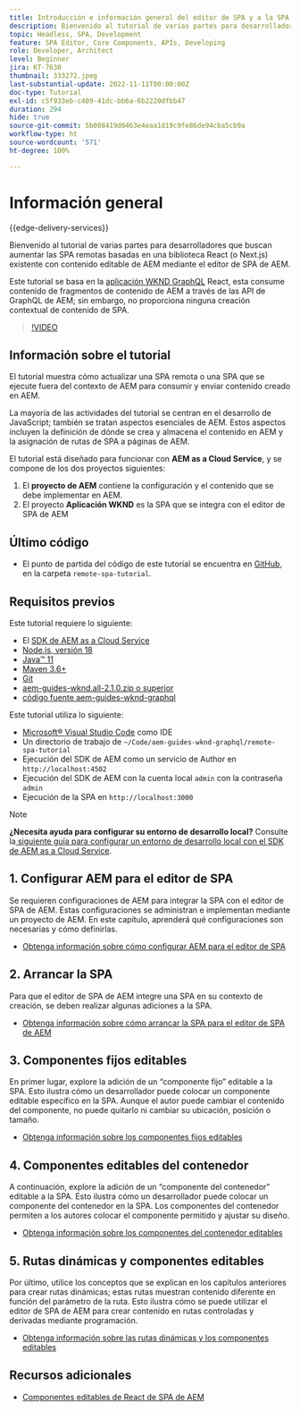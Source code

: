 ```yaml
---
title: Introducción e información general del editor de SPA y a la SPA remota
description: Bienvenido al tutorial de varias partes para desarrolladores que buscan aumentar las SPA remotas existentes con contenido editable de AEM mediante el editor de SPA de AEM.
topic: Headless, SPA, Development
feature: SPA Editor, Core Components, APIs, Developing
role: Developer, Architect
level: Beginner
jira: KT-7630
thumbnail: 333272.jpeg
last-substantial-update: 2022-11-11T00:00:00Z
doc-type: Tutorial
exl-id: c5f933eb-c409-41dc-bb6a-6b2220dfbb47
duration: 294
hide: true
source-git-commit: 5b008419d0463e4eaa1d19c9fe86de94cba5cb9a
workflow-type: ht
source-wordcount: '571'
ht-degree: 100%

---
```


# Información general

{{edge-delivery-services}}

Bienvenido al tutorial de varias partes para desarrolladores que buscan aumentar las SPA remotas basadas en una biblioteca React (o Next.js) existente con contenido editable de AEM mediante el editor de SPA de AEM.

Este tutorial se basa en la [aplicación WKND GraphQL](https://experienceleague.adobe.com/docs/experience-manager-learn/getting-started-with-aem-headless/graphql/overview.html?lang=es) React, esta consume contenido de fragmentos de contenido de AEM a través de las API de GraphQL de AEM; sin embargo, no proporciona ninguna creación contextual de contenido de SPA.

>[!VIDEO](https://video.tv.adobe.com/v/3444850?quality=12&learn=on&captions=spa)

## Información sobre el tutorial

El tutorial muestra cómo actualizar una SPA remota o una SPA que se ejecute fuera del contexto de AEM para consumir y enviar contenido creado en AEM.

La mayoría de las actividades del tutorial se centran en el desarrollo de JavaScript; también se tratan aspectos esenciales de AEM. Estos aspectos incluyen la definición de dónde se crea y almacena el contenido en AEM y la asignación de rutas de SPA a páginas de AEM.

El tutorial está diseñado para funcionar con **AEM as a Cloud Service**, y se compone de los dos proyectos siguientes:

1. El __proyecto de AEM__ contiene la configuración y el contenido que se debe implementar en AEM.
1. El proyecto __Aplicación WKND__ es la SPA que se integra con el editor de SPA de AEM

## Último código

+ El punto de partida del código de este tutorial se encuentra en [GitHub](https://github.com/adobe/aem-guides-wknd-graphql/tree/main/remote-spa-tutorial), en la carpeta `remote-spa-tutorial`.

## Requisitos previos

Este tutorial requiere lo siguiente:

+ El [SDK de AEM as a Cloud Service](https://experienceleague.adobe.com/docs/experience-manager-learn/cloud-service/local-development-environment-set-up/aem-runtime.html?lang=es)
+ [Node.js, versión 18](https://nodejs.org/es/)
+ [Java™ 11](https://downloads.experiencecloud.adobe.com/content/software-distribution/en/general.html)
+ [Maven 3.6+](https://maven.apache.org/)
+ [Git](https://git-scm.com/downloads)
+ [aem-guides-wknd.all-2.1.0.zip o superior](https://github.com/adobe/aem-guides-wknd/releases)
+ [código fuente aem-guides-wknd-graphql](https://github.com/adobe/aem-guides-wknd-graphql/tree/main)

Este tutorial utiliza lo siguiente:

+ [Microsoft® Visual Studio Code](https://visualstudio.microsoft.com/) como IDE
+ Un directorio de trabajo de `~/Code/aem-guides-wknd-graphql/remote-spa-tutorial`
+ Ejecución del SDK de AEM como un servicio de Author en `http://localhost:4502`
+ Ejecución del SDK de AEM con la cuenta local `admin` con la contraseña `admin`
+ Ejecución de la SPA en `http://localhost:3000`

>[!NOTE]
>
> **¿Necesita ayuda para configurar su entorno de desarrollo local?** Consulte la[ siguiente guía para configurar un entorno de desarrollo local con el SDK de AEM as a Cloud Service](https://experienceleague.adobe.com/docs/experience-manager-learn/cloud-service/local-development-environment-set-up/overview.html?lang=es).

## &#x200B;1. Configurar AEM para el editor de SPA

Se requieren configuraciones de AEM para integrar la SPA con el editor de SPA de AEM. Estas configuraciones se administran e implementan mediante un proyecto de AEM. En este capítulo, aprenderá qué configuraciones son necesarias y cómo definirlas.

+ [Obtenga información sobre cómo configurar AEM para el editor de SPA](./aem-configure.md)

## &#x200B;2. Arrancar la SPA

Para que el editor de SPA de AEM integre una SPA en su contexto de creación, se deben realizar algunas adiciones a la SPA.

+ [Obtenga información sobre cómo arrancar la SPA para el editor de SPA de AEM](./spa-bootstrap.md)

## &#x200B;3. Componentes fijos editables

En primer lugar, explore la adición de un “componente fijo” editable a la SPA. Esto ilustra cómo un desarrollador puede colocar un componente editable específico en la SPA. Aunque el autor puede cambiar el contenido del componente, no puede quitarlo ni cambiar su ubicación, posición o tamaño.

+ [Obtenga información sobre los componentes fijos editables](./spa-fixed-component.md)

## &#x200B;4. Componentes editables del contenedor

A continuación, explore la adición de un “componente del contenedor” editable a la SPA. Esto ilustra cómo un desarrollador puede colocar un componente del contenedor en la SPA. Los componentes del contenedor permiten a los autores colocar el componente permitido y ajustar su diseño.

+ [Obtenga información sobre los componentes del contenedor editables](./spa-container-component.md)

## &#x200B;5. Rutas dinámicas y componentes editables

Por último, utilice los conceptos que se explican en los capítulos anteriores para crear rutas dinámicas; estas rutas muestran contenido diferente en función del parámetro de la ruta. Esto ilustra cómo se puede utilizar el editor de SPA de AEM para crear contenido en rutas controladas y derivadas mediante programación.

+ [Obtenga información sobre las rutas dinámicas y los componentes editables](./spa-dynamic-routes.md)

## Recursos adicionales

+ [Componentes editables de React de SPA de AEM](https://www.npmjs.com/package/@adobe/aem-react-editable-components)

